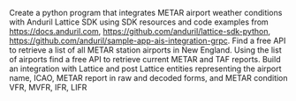 Create a python program that integrates METAR airport weather conditions with Anduril Lattice SDK using SDK resources and code examples from https://docs.anduril.com, https://github.com/anduril/lattice-sdk-python, https://github.com/anduril/sample-app-ais-integration-grpc. Find a free API to retrieve a list of all METAR station airports in New England. Using the list of airports find a free API to retrieve current METAR and TAF reports.  Build an integration with Lattice and post Lattice entities representing the airport name, ICAO, METAR report in raw and decoded forms, and METAR condition VFR, MVFR, IFR, LIFR
